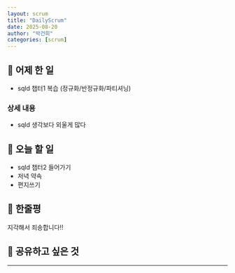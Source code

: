 ```yaml
---
layout: scrum
title: "DailyScrum"
date: 2025-08-20
author: "박건희"
categories: [scrum]
---
```


## 📝 어제 한 일
- sqld 챕터1 복습 (정규화/반정규화/파티셔닝)

### 상세 내용 
- sqld 생각보다 외울게 많다
     
## 🎯 오늘 할 일
- sqld 챕터2 들어가기
- 저녁 약속
- 편지쓰기


## 💭 한줄평   
지각해서 죄송합니다!!


## 🔗 공유하고 싶은 것


---
